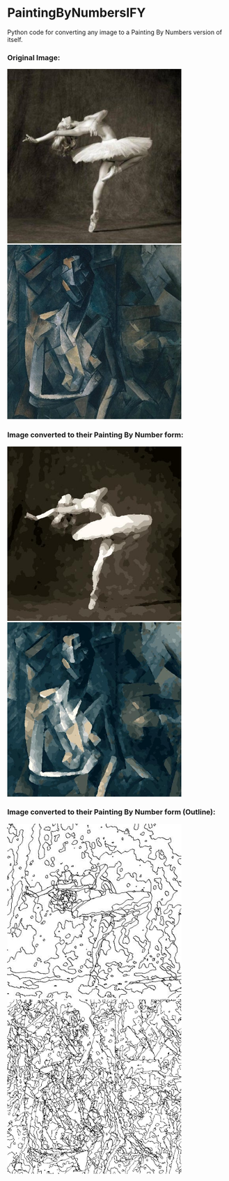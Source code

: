 # PaintingByNumbersIFY
Python code for converting any image to a Painting By Numbers version of itself.

### Original Image:
<img src="https://github.com/CoderHam/PaintingByNumbersIFY/blob/master/images/dancing.jpg" width="400"/> <img src="https://github.com/CoderHam/PaintingByNumbersIFY/blob/master/images/picasso.jpg" width="400"/>

### Image converted to their Painting By Number form:
<img src="https://github.com/CoderHam/PaintingByNumbersIFY/blob/master/images/PBNImage.jpg" width="400"/> <img src="https://github.com/CoderHam/PaintingByNumbersIFY/blob/master/images/PBNImage2.jpg" width="400"/>

### Image converted to their Painting By Number form (Outline):
<img src="https://github.com/CoderHam/PaintingByNumbersIFY/blob/master/images/PBNImageOutline.jpg" width="400"/> <img src="https://github.com/CoderHam/PaintingByNumbersIFY/blob/master/images/PBNImageOutline2.jpg" width="400"/>
